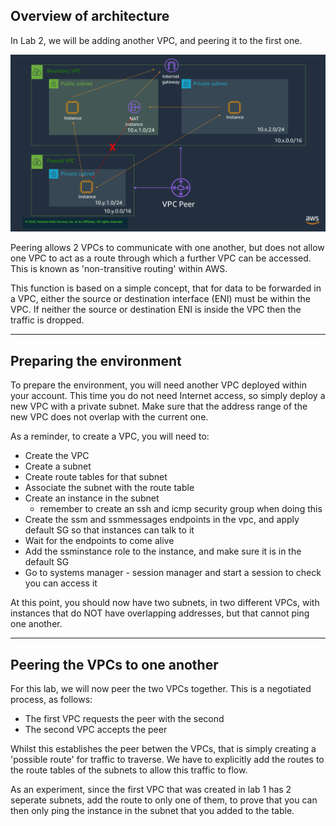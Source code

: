 ## Overview of architecture

In Lab 2, we will be adding another VPC, and peering it to the first one.

![Lab2 Architecture](img/lab2.png)

Peering allows 2 VPCs to communicate with one another, but does not allow one VPC to act as a route through which a further VPC can be accessed. This is known as 'non-transitive routing' within AWS.

This function is based on a simple concept, that for data to be forwarded in a VPC, either the source or destination interface (ENI) must be within the VPC. If neither the source or destination ENI is inside the VPC then the traffic is dropped.

---

## Preparing the environment

To prepare the environment, you will need another VPC deployed within your account. This time you do not need Internet access, so simply deploy a new VPC with a private subnet. Make sure that the address range of the new VPC does not overlap with the current one.

As a reminder, to create a VPC, you will need to:

- Create the VPC
- Create a subnet
- Create route tables for that subnet 
- Associate the subnet with the route table
- Create an instance in the subnet
    - remember to create an ssh and icmp security group when doing this
- Create the ssm and ssmmessages endpoints in the vpc, and apply default SG so that instances can talk to it
- Wait for the endpoints to come alive
- Add the ssminstance role to the instance, and make sure it is in the default SG
- Go to systems manager - session manager and start a session to check you can access it


At this point, you should now have two subnets, in two different VPCs, with instances that do NOT have overlapping addresses, but that cannot ping one another.


---

## Peering the VPCs to one another

For this lab, we will now peer the two VPCs together. This is a negotiated process, as follows:

- The first VPC requests the peer with the second
- The second VPC accepts the peer

Whilst this establishes the peer betwen the VPCs, that is simply creating a 'possible route' for traffic to traverse. We have to explicitly add the routes to the route tables of the subnets to allow this traffic to flow.

As an experiment, since the first VPC that was created in lab 1 has 2 seperate subnets, add the route to only one of them, to prove that you can then only ping the instance in the subnet that you added to the table.

